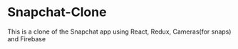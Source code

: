 # Snapchat-Clone
This is a clone of the Snapchat app using React, Redux, Cameras(for snaps) and Firebase
